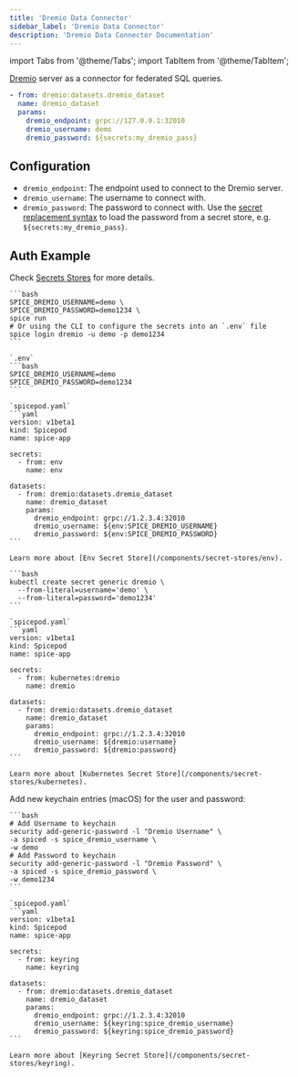 ```yaml
---
title: 'Dremio Data Connector'
sidebar_label: 'Dremio Data Connector'
description: 'Dremio Data Connector Documentation'
---
```


import Tabs from '@theme/Tabs';
import TabItem from '@theme/TabItem';

[Dremio](https://www.dremio.com/) server as a connector for federated SQL queries.

```yaml
- from: dremio:datasets.dremio_dataset
  name: dremio_dataset
  params:
    dremio_endpoint: grpc://127.0.0.1:32010
    dremio_username: demo
    dremio_password: ${secrets:my_dremio_pass}
```

## Configuration

- `dremio_endpoint`: The endpoint used to connect to the Dremio server.
- `dremio_username`: The username to connect with.
- `dremio_password`: The password to connect with. Use the [secret replacement syntax](../secret-stores/index.md) to load the password from a secret store, e.g. `${secrets:my_dremio_pass}`.

## Auth Example

Check [Secrets Stores](/components/secret-stores) for more details.

<Tabs>
  <TabItem value="env" label="Env">

    ```bash
    SPICE_DREMIO_USERNAME=demo \
    SPICE_DREMIO_PASSWORD=demo1234 \
    spice run
    # Or using the CLI to configure the secrets into an `.env` file
    spice login dremio -u demo -p demo1234
    ```

    `.env`
    ```bash
    SPICE_DREMIO_USERNAME=demo
    SPICE_DREMIO_PASSWORD=demo1234
    ```

    `spicepod.yaml`
    ```yaml
    version: v1beta1
    kind: Spicepod
    name: spice-app

    secrets:
      - from: env
        name: env

    datasets:
      - from: dremio:datasets.dremio_dataset
        name: dremio_dataset
        params:
          dremio_endpoint: grpc://1.2.3.4:32010
          dremio_username: ${env:SPICE_DREMIO_USERNAME}
          dremio_password: ${env:SPICE_DREMIO_PASSWORD}
    ```

    Learn more about [Env Secret Store](/components/secret-stores/env).

  </TabItem>
  <TabItem value="k8s" label="Kubernetes">

    ```bash
    kubectl create secret generic dremio \
      --from-literal=username='demo' \
      --from-literal=password='demo1234'
    ```

    `spicepod.yaml`
    ```yaml
    version: v1beta1
    kind: Spicepod
    name: spice-app

    secrets:
      - from: kubernetes:dremio
        name: dremio
    
    datasets:
      - from: dremio:datasets.dremio_dataset
        name: dremio_dataset
        params:
          dremio_endpoint: grpc://1.2.3.4:32010
          dremio_username: ${dremio:username}
          dremio_password: ${dremio:password}
    ```

    Learn more about [Kubernetes Secret Store](/components/secret-stores/kubernetes).

  </TabItem>
  <TabItem value="keyring" label="Keyring">
    Add new keychain entries (macOS) for the user and password:

    ```bash
    # Add Username to keychain
    security add-generic-password -l "Dremio Username" \
    -a spiced -s spice_dremio_username \
    -w demo
    # Add Password to keychain
    security add-generic-password -l "Dremio Password" \
    -a spiced -s spice_dremio_password \
    -w demo1234
    ```

    `spicepod.yaml`
    ```yaml
    version: v1beta1
    kind: Spicepod
    name: spice-app

    secrets:
      - from: keyring
        name: keyring

    datasets:
      - from: dremio:datasets.dremio_dataset
        name: dremio_dataset
        params:
          dremio_endpoint: grpc://1.2.3.4:32010
          dremio_username: ${keyring:spice_dremio_username}
          dremio_password: ${keyring:spice_dremio_password}
    ```

    Learn more about [Keyring Secret Store](/components/secret-stores/keyring).

  </TabItem>
</Tabs>

